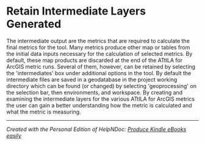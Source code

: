 # Retain Intermediate Layers Generated

The intermediate output are the metrics that are required to calculate the final metrics for the tool. Many metrics produce other map or tables from the initial data inputs necessary for the calculation of selected metrics. By default, these map products are discarded at the end of the ATtILA for ArcGIS metric runs. Several of them, however, can be retained by selecting the 'intermediates' box under additional options in the tool. By default the intermediate files are saved in a geodatabase in the project working directory which can be found (or changed) by selecting 'geoprocessing' on the selection bar, then environments, and workspace. By creating and examining the intermediate layers for the various ATtILA for ArcGIS metrics the user can gain a better understanding how the metric is calculated and what the metric is measuring.
***
_Created with the Personal Edition of HelpNDoc: [Produce Kindle eBooks easily](<https://www.helpndoc.com/feature-tour/create-ebooks-for-amazon-kindle>)_
